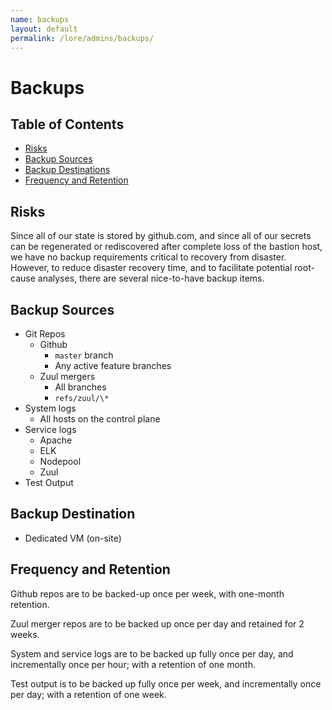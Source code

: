 ```yaml
---
name: backups
layout: default
permalink: /lore/admins/backups/
---
```


# Backups

## Table of Contents

* [Risks](#risks)
* [Backup Sources](#backup-sources)
* [Backup Destinations](#backup-destinations)
* [Frequency and Retention](#frequency-and-retention)

## Risks

Since all of our state is stored by github.com, and since all of our secrets
can be regenerated or rediscovered after complete loss of the bastion host,
we have no backup requirements critical to recovery from disaster.  However,
to reduce disaster recovery time, and to facilitate potential root-cause
analyses, there are several nice-to-have backup items.

## Backup Sources

* Git Repos
  * Github
    * `master` branch
    * Any active feature branches
  * Zuul mergers
    * All branches
    * `refs/zuul/\*`
* System logs
  * All hosts on the control plane
* Service logs
  * Apache
  * ELK
  * Nodepool
  * Zuul
* Test Output

## Backup Destination

* Dedicated VM (on-site)

## Frequency and Retention

Github repos are to be backed-up once per week, with one-month retention.

Zuul merger repos are to be backed up once per day and retained for 2 weeks.

System and service logs are to be backed up fully once per day, and
incrementally once per hour; with a retention of one month.

Test output is to be backed up fully once per week, and incrementally once per
day; with a retention of one week.
